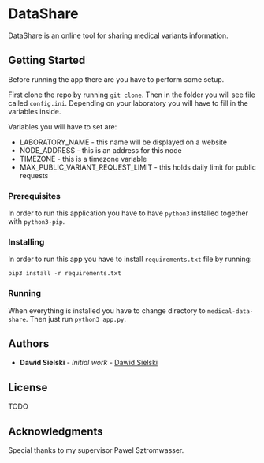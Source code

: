 # DataShare

DataShare is an online tool for sharing medical variants information.

## Getting Started

Before running the app there are you have to perform some setup.

First clone the repo by running `git clone`.
Then in the folder you will see file called `config.ini`. 
Depending on your laboratory you will have to fill in the variables inside.

Variables you will have to set are:
* LABORATORY_NAME - this name will be displayed on a website
* NODE_ADDRESS - this is an address for this node
* TIMEZONE - this is a timezone variable
* MAX_PUBLIC_VARIANT_REQUEST_LIMIT - this holds daily limit for public requests

### Prerequisites

In order to run this application you have to have `python3` installed together with `python3-pip`.

### Installing

In order to run this app you have to install `requirements.txt` file by running:
```
pip3 install -r requirements.txt
```

### Running

When everything is installed you have to change directory to `medical-data-share`. Then just run `python3 app.py`.

## Authors

* **Dawid Sielski** - *Initial work* - [Dawid Sielski](https://github.com/dawidsielski)

## License

TODO

## Acknowledgments

Special thanks to my supervisor Pawel Sztromwasser.